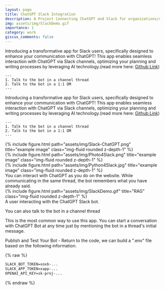 ```yaml
---
layout: page
title: ChatGPT Slack Integration
description: A Project Connecting ChatGPT and Slack for organizations/companies internal use
img: assets/img/SlackDemo.gif
importance: 1
category: work
giscus_comments: false
---
```


Introducing a transformative app for Slack users, specifically designed to enhance your communication with ChatGPT! This app enables seamless interaction with ChatGPT via Slack channels, optimizing your planning and writing processes by leveraging AI technology.(read more here: <a href="https://github.com/mlyann/GPT_Slack_Integration">Github Link</a>)

    ---
    1. Talk to the bot in a channel thread
    2. Talk to the bot in a 1:1 DM
    ---
Introducing a transformative app for Slack users, specifically designed to enhance your communication with ChatGPT! This app enables seamless interaction with ChatGPT via Slack channels, optimizing your planning and writing processes by leveraging AI technology.(read more here: <a href="https://github.com/mlyann/GPT_Slack_Integration">Github Link</a>)

    ---
    1. Talk to the bot in a channel thread
    2. Talk to the bot in a 1:1 DM
    ---

<div class="row">
    <div class="col-sm mt-3 mt-md-0">
        {% include figure.html path="assets/img/Slack-ChatGPT.png" 
        title="example image" class="img-fluid rounded z-depth-1" %}
    </div>
    <div class="col-sm mt-3 mt-md-0">
        {% include figure.html path="assets/img/Photo4Slack.png" title="example image" class="img-fluid rounded z-depth-1" %}
    </div>
    <div class="col-sm mt-3 mt-md-0">
        {% include figure.html path="assets/img/Python4Slack.jpg" title="example image" class="img-fluid rounded z-depth-1" %}
    </div>
</div>
<div class="caption">
    You can interact with ChatGPT as you do on the website. While communicating in the same thread, the bot remembers what you have already said.
</div>
<div class="row">
    <div class="col-sm mt-3 mt-md-0">
        {% include figure.html path="assets/img/SlackDemo.gif" title="RAG" class="img-fluid rounded z-depth-1" %}
    </div>
</div>
<div class="caption">
    A user interacting with the ChatGPT Slack bot.
</div>

You can also talk to the bot in a channel thread

This is the most common way to use this app. You can start a conversation with ChatGPT Bot at any time just by mentioning the bot in a thread's initial message.


Publish and Test Your Bot - 
Return to the code, we can build a ".env" file based on the following information.

{% raw %}
```html
SLACK_BOT_TOKEN=xoxb-...
SLACK_APP_TOKEN=xapp-...
OPENAI_API_KEY=sk-proj-...
```
{% endraw %}
